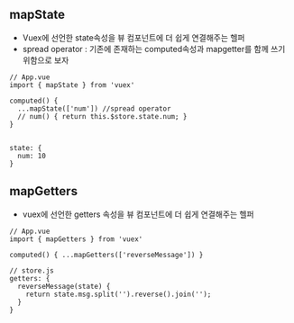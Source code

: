 ## mapState
- Vuex에 선언한 state속성을 뷰 컴포넌트에 더 쉽게 연결해주는 헬퍼  
- spread operator : 기존에 존재하는 computed속성과 mapgetter를 함께 쓰기 위함으로 보자  
   
```
// App.vue
import { mapState } from 'vuex'

computed() {
  ...mapState(['num']) //spread operator
  // num() { return this.$store.state.num; }
}


state: {
  num: 10
}
```

## mapGetters
- vuex에 선언한 getters 속성을 뷰 컴포넌트에 더 쉽게 연결해주는 헬퍼  
    
```
// App.vue
import { mapGetters } from 'vuex'

computed() { ...mapGetters(['reverseMessage']) }

// store.js
getters: {
  reverseMessage(state) {
    return state.msg.split('').reverse().join('');
  }
}
```

